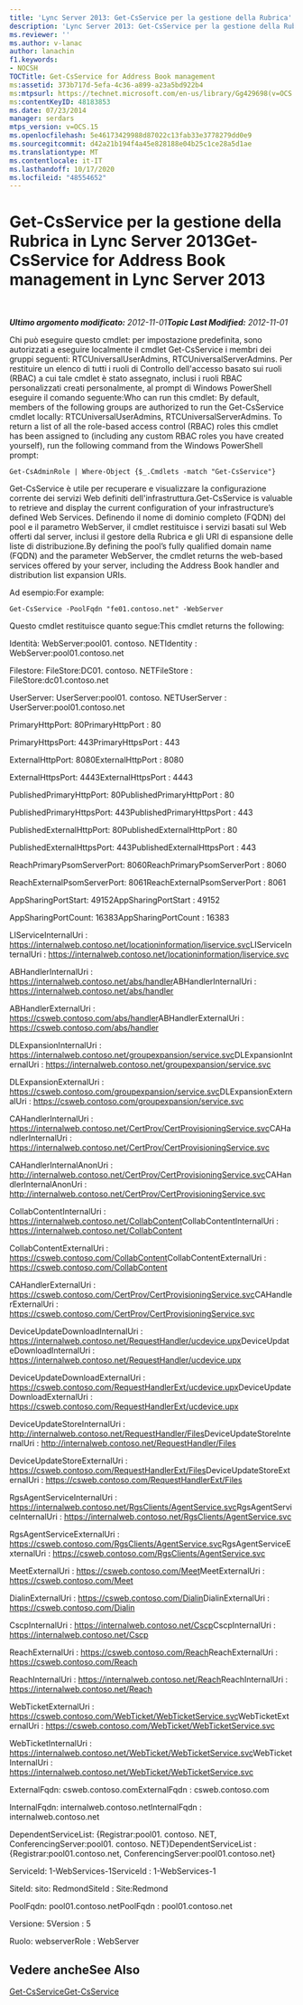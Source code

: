 ```yaml
---
title: 'Lync Server 2013: Get-CsService per la gestione della Rubrica'
description: 'Lync Server 2013: Get-CsService per la gestione della Rubrica.'
ms.reviewer: ''
ms.author: v-lanac
author: lanachin
f1.keywords:
- NOCSH
TOCTitle: Get-CsService for Address Book management
ms:assetid: 373b717d-5efa-4c36-a899-a23a5bd922b4
ms:mtpsurl: https://technet.microsoft.com/en-us/library/Gg429698(v=OCS.15)
ms:contentKeyID: 48183853
ms.date: 07/23/2014
manager: serdars
mtps_version: v=OCS.15
ms.openlocfilehash: 5e46173429988d87022c13fab33e3778279dd0e9
ms.sourcegitcommit: d42a21b194f4a45e828188e04b25c1ce28a5d1ae
ms.translationtype: MT
ms.contentlocale: it-IT
ms.lasthandoff: 10/17/2020
ms.locfileid: "48554652"
---
```

# <a name="get-csservice-for-address-book-management-in-lync-server-2013"></a><span data-ttu-id="12312-103">Get-CsService per la gestione della Rubrica in Lync Server 2013</span><span class="sxs-lookup"><span data-stu-id="12312-103">Get-CsService for Address Book management in Lync Server 2013</span></span>

<div data-xmlns="http://www.w3.org/1999/xhtml">

<div class="topic" data-xmlns="http://www.w3.org/1999/xhtml" data-msxsl="urn:schemas-microsoft-com:xslt" data-cs="https://msdn.microsoft.com/">

<div data-asp="https://msdn2.microsoft.com/asp">



</div>

<div id="mainSection">

<div id="mainBody">

<span> </span>

<span data-ttu-id="12312-104">_**Ultimo argomento modificato:** 2012-11-01_</span><span class="sxs-lookup"><span data-stu-id="12312-104">_**Topic Last Modified:** 2012-11-01_</span></span>

<span data-ttu-id="12312-p101">Chi può eseguire questo cmdlet: per impostazione predefinita, sono autorizzati a eseguire localmente il cmdlet Get-CsService i membri dei gruppi seguenti: RTCUniversalUserAdmins, RTCUniversalServerAdmins. Per restituire un elenco di tutti i ruoli di Controllo dell'accesso basato sui ruoli (RBAC) a cui tale cmdlet è stato assegnato, inclusi i ruoli RBAC personalizzati creati personalmente, al prompt di Windows PowerShell eseguire il comando seguente:</span><span class="sxs-lookup"><span data-stu-id="12312-p101">Who can run this cmdlet: By default, members of the following groups are authorized to run the Get-CsService cmdlet locally: RTCUniversalUserAdmins, RTCUniversalServerAdmins. To return a list of all the role-based access control (RBAC) roles this cmdlet has been assigned to (including any custom RBAC roles you have created yourself), run the following command from the Windows PowerShell prompt:</span></span>

    Get-CsAdminRole | Where-Object {$_.Cmdlets -match "Get-CsService"}

<span data-ttu-id="12312-107">Get-CsService è utile per recuperare e visualizzare la configurazione corrente dei servizi Web definiti dell'infrastruttura.</span><span class="sxs-lookup"><span data-stu-id="12312-107">Get-CsService is valuable to retrieve and display the current configuration of your infrastructure’s defined Web Services.</span></span> <span data-ttu-id="12312-108">Definendo il nome di dominio completo (FQDN) del pool e il parametro WebServer, il cmdlet restituisce i servizi basati sul Web offerti dal server, inclusi il gestore della Rubrica e gli URI di espansione delle liste di distribuzione.</span><span class="sxs-lookup"><span data-stu-id="12312-108">By defining the pool’s fully qualified domain name (FQDN) and the parameter WebServer, the cmdlet returns the web-based services offered by your server, including the Address Book handler and distribution list expansion URIs.</span></span>

<span data-ttu-id="12312-109">Ad esempio:</span><span class="sxs-lookup"><span data-stu-id="12312-109">For example:</span></span>

    Get-CsService -PoolFqdn "fe01.contoso.net" -WebServer

<span data-ttu-id="12312-110">Questo cmdlet restituisce quanto segue:</span><span class="sxs-lookup"><span data-stu-id="12312-110">This cmdlet returns the following:</span></span>

<span data-ttu-id="12312-111">Identità: WebServer:pool01. contoso. NET</span><span class="sxs-lookup"><span data-stu-id="12312-111">Identity : WebServer:pool01.contoso.net</span></span>

<span data-ttu-id="12312-112">Filestore: FileStore:DC01. contoso. NET</span><span class="sxs-lookup"><span data-stu-id="12312-112">FileStore : FileStore:dc01.contoso.net</span></span>

<span data-ttu-id="12312-113">UserServer: UserServer:pool01. contoso. NET</span><span class="sxs-lookup"><span data-stu-id="12312-113">UserServer : UserServer:pool01.contoso.net</span></span>

<span data-ttu-id="12312-114">PrimaryHttpPort: 80</span><span class="sxs-lookup"><span data-stu-id="12312-114">PrimaryHttpPort : 80</span></span>

<span data-ttu-id="12312-115">PrimaryHttpsPort: 443</span><span class="sxs-lookup"><span data-stu-id="12312-115">PrimaryHttpsPort : 443</span></span>

<span data-ttu-id="12312-116">ExternalHttpPort: 8080</span><span class="sxs-lookup"><span data-stu-id="12312-116">ExternalHttpPort : 8080</span></span>

<span data-ttu-id="12312-117">ExternalHttpsPort: 4443</span><span class="sxs-lookup"><span data-stu-id="12312-117">ExternalHttpsPort : 4443</span></span>

<span data-ttu-id="12312-118">PublishedPrimaryHttpPort: 80</span><span class="sxs-lookup"><span data-stu-id="12312-118">PublishedPrimaryHttpPort : 80</span></span>

<span data-ttu-id="12312-119">PublishedPrimaryHttpsPort: 443</span><span class="sxs-lookup"><span data-stu-id="12312-119">PublishedPrimaryHttpsPort : 443</span></span>

<span data-ttu-id="12312-120">PublishedExternalHttpPort: 80</span><span class="sxs-lookup"><span data-stu-id="12312-120">PublishedExternalHttpPort : 80</span></span>

<span data-ttu-id="12312-121">PublishedExternalHttpsPort: 443</span><span class="sxs-lookup"><span data-stu-id="12312-121">PublishedExternalHttpsPort : 443</span></span>

<span data-ttu-id="12312-122">ReachPrimaryPsomServerPort: 8060</span><span class="sxs-lookup"><span data-stu-id="12312-122">ReachPrimaryPsomServerPort : 8060</span></span>

<span data-ttu-id="12312-123">ReachExternalPsomServerPort: 8061</span><span class="sxs-lookup"><span data-stu-id="12312-123">ReachExternalPsomServerPort : 8061</span></span>

<span data-ttu-id="12312-124">AppSharingPortStart: 49152</span><span class="sxs-lookup"><span data-stu-id="12312-124">AppSharingPortStart : 49152</span></span>

<span data-ttu-id="12312-125">AppSharingPortCount: 16383</span><span class="sxs-lookup"><span data-stu-id="12312-125">AppSharingPortCount : 16383</span></span>

<span data-ttu-id="12312-126">LIServiceInternalUri : https://internalweb.contoso.net/locationinformation/liservice.svc</span><span class="sxs-lookup"><span data-stu-id="12312-126">LIServiceInternalUri : https://internalweb.contoso.net/locationinformation/liservice.svc</span></span>

<span data-ttu-id="12312-127">ABHandlerInternalUri : https://internalweb.contoso.net/abs/handler</span><span class="sxs-lookup"><span data-stu-id="12312-127">ABHandlerInternalUri : https://internalweb.contoso.net/abs/handler</span></span>

<span data-ttu-id="12312-128">ABHandlerExternalUri : https://csweb.contoso.com/abs/handler</span><span class="sxs-lookup"><span data-stu-id="12312-128">ABHandlerExternalUri : https://csweb.contoso.com/abs/handler</span></span>

<span data-ttu-id="12312-129">DLExpansionInternalUri : https://internalweb.contoso.net/groupexpansion/service.svc</span><span class="sxs-lookup"><span data-stu-id="12312-129">DLExpansionInternalUri : https://internalweb.contoso.net/groupexpansion/service.svc</span></span>

<span data-ttu-id="12312-130">DLExpansionExternalUri : https://csweb.contoso.com/groupexpansion/service.svc</span><span class="sxs-lookup"><span data-stu-id="12312-130">DLExpansionExternalUri : https://csweb.contoso.com/groupexpansion/service.svc</span></span>

<span data-ttu-id="12312-131">CAHandlerInternalUri : https://internalweb.contoso.net/CertProv/CertProvisioningService.svc</span><span class="sxs-lookup"><span data-stu-id="12312-131">CAHandlerInternalUri : https://internalweb.contoso.net/CertProv/CertProvisioningService.svc</span></span>

<span data-ttu-id="12312-132">CAHandlerInternalAnonUri : http://internalweb.contoso.net/CertProv/CertProvisioningService.svc</span><span class="sxs-lookup"><span data-stu-id="12312-132">CAHandlerInternalAnonUri : http://internalweb.contoso.net/CertProv/CertProvisioningService.svc</span></span>

<span data-ttu-id="12312-133">CollabContentInternalUri : https://internalweb.contoso.net/CollabContent</span><span class="sxs-lookup"><span data-stu-id="12312-133">CollabContentInternalUri : https://internalweb.contoso.net/CollabContent</span></span>

<span data-ttu-id="12312-134">CollabContentExternalUri : https://csweb.contoso.com/CollabContent</span><span class="sxs-lookup"><span data-stu-id="12312-134">CollabContentExternalUri : https://csweb.contoso.com/CollabContent</span></span>

<span data-ttu-id="12312-135">CAHandlerExternalUri : https://csweb.contoso.com/CertProv/CertProvisioningService.svc</span><span class="sxs-lookup"><span data-stu-id="12312-135">CAHandlerExternalUri : https://csweb.contoso.com/CertProv/CertProvisioningService.svc</span></span>

<span data-ttu-id="12312-136">DeviceUpdateDownloadInternalUri : https://internalweb.contoso.net/RequestHandler/ucdevice.upx</span><span class="sxs-lookup"><span data-stu-id="12312-136">DeviceUpdateDownloadInternalUri : https://internalweb.contoso.net/RequestHandler/ucdevice.upx</span></span>

<span data-ttu-id="12312-137">DeviceUpdateDownloadExternalUri : https://csweb.contoso.com/RequestHandlerExt/ucdevice.upx</span><span class="sxs-lookup"><span data-stu-id="12312-137">DeviceUpdateDownloadExternalUri : https://csweb.contoso.com/RequestHandlerExt/ucdevice.upx</span></span>

<span data-ttu-id="12312-138">DeviceUpdateStoreInternalUri : http://internalweb.contoso.net/RequestHandler/Files</span><span class="sxs-lookup"><span data-stu-id="12312-138">DeviceUpdateStoreInternalUri : http://internalweb.contoso.net/RequestHandler/Files</span></span>

<span data-ttu-id="12312-139">DeviceUpdateStoreExternalUri : https://csweb.contoso.com/RequestHandlerExt/Files</span><span class="sxs-lookup"><span data-stu-id="12312-139">DeviceUpdateStoreExternalUri : https://csweb.contoso.com/RequestHandlerExt/Files</span></span>

<span data-ttu-id="12312-140">RgsAgentServiceInternalUri : https://internalweb.contoso.net/RgsClients/AgentService.svc</span><span class="sxs-lookup"><span data-stu-id="12312-140">RgsAgentServiceInternalUri : https://internalweb.contoso.net/RgsClients/AgentService.svc</span></span>

<span data-ttu-id="12312-141">RgsAgentServiceExternalUri : https://csweb.contoso.com/RgsClients/AgentService.svc</span><span class="sxs-lookup"><span data-stu-id="12312-141">RgsAgentServiceExternalUri : https://csweb.contoso.com/RgsClients/AgentService.svc</span></span>

<span data-ttu-id="12312-142">MeetExternalUri : https://csweb.contoso.com/Meet</span><span class="sxs-lookup"><span data-stu-id="12312-142">MeetExternalUri : https://csweb.contoso.com/Meet</span></span>

<span data-ttu-id="12312-143">DialinExternalUri : https://csweb.contoso.com/Dialin</span><span class="sxs-lookup"><span data-stu-id="12312-143">DialinExternalUri : https://csweb.contoso.com/Dialin</span></span>

<span data-ttu-id="12312-144">CscpInternalUri : https://internalweb.contoso.net/Cscp</span><span class="sxs-lookup"><span data-stu-id="12312-144">CscpInternalUri : https://internalweb.contoso.net/Cscp</span></span>

<span data-ttu-id="12312-145">ReachExternalUri : https://csweb.contoso.com/Reach</span><span class="sxs-lookup"><span data-stu-id="12312-145">ReachExternalUri : https://csweb.contoso.com/Reach</span></span>

<span data-ttu-id="12312-146">ReachInternalUri : https://internalweb.contoso.net/Reach</span><span class="sxs-lookup"><span data-stu-id="12312-146">ReachInternalUri : https://internalweb.contoso.net/Reach</span></span>

<span data-ttu-id="12312-147">WebTicketExternalUri : https://csweb.contoso.com/WebTicket/WebTicketService.svc</span><span class="sxs-lookup"><span data-stu-id="12312-147">WebTicketExternalUri : https://csweb.contoso.com/WebTicket/WebTicketService.svc</span></span>

<span data-ttu-id="12312-148">WebTicketInternalUri : https://internalweb.contoso.net/WebTicket/WebTicketService.svc</span><span class="sxs-lookup"><span data-stu-id="12312-148">WebTicketInternalUri : https://internalweb.contoso.net/WebTicket/WebTicketService.svc</span></span>

<span data-ttu-id="12312-149">ExternalFqdn: csweb.contoso.com</span><span class="sxs-lookup"><span data-stu-id="12312-149">ExternalFqdn : csweb.contoso.com</span></span>

<span data-ttu-id="12312-150">InternalFqdn: internalweb.contoso.net</span><span class="sxs-lookup"><span data-stu-id="12312-150">InternalFqdn : internalweb.contoso.net</span></span>

<span data-ttu-id="12312-151">DependentServiceList: {Registrar:pool01. contoso. NET, ConferencingServer:pool01. contoso. NET}</span><span class="sxs-lookup"><span data-stu-id="12312-151">DependentServiceList : {Registrar:pool01.contoso.net, ConferencingServer:pool01.contoso.net}</span></span>

<span data-ttu-id="12312-152">ServiceId: 1-WebServices-1</span><span class="sxs-lookup"><span data-stu-id="12312-152">ServiceId : 1-WebServices-1</span></span>

<span data-ttu-id="12312-153">SiteId: sito: Redmond</span><span class="sxs-lookup"><span data-stu-id="12312-153">SiteId : Site:Redmond</span></span>

<span data-ttu-id="12312-154">PoolFqdn: pool01.contoso.net</span><span class="sxs-lookup"><span data-stu-id="12312-154">PoolFqdn : pool01.contoso.net</span></span>

<span data-ttu-id="12312-155">Versione: 5</span><span class="sxs-lookup"><span data-stu-id="12312-155">Version : 5</span></span>

<span data-ttu-id="12312-156">Ruolo: webserver</span><span class="sxs-lookup"><span data-stu-id="12312-156">Role : WebServer</span></span>

<div>

## <a name="see-also"></a><span data-ttu-id="12312-157">Vedere anche</span><span class="sxs-lookup"><span data-stu-id="12312-157">See Also</span></span>


[<span data-ttu-id="12312-158">Get-CsService</span><span class="sxs-lookup"><span data-stu-id="12312-158">Get-CsService</span></span>](https://docs.microsoft.com/powershell/module/skype/Get-CsService)  
  

</div>

</div>

<span> </span>

</div>

</div>

</div>

